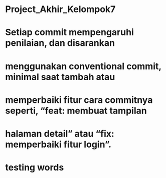 # Project_Akhir_Kelompok7
# Setiap commit mempengaruhi penilaian, dan disarankan
# menggunakan conventional commit, minimal saat tambah atau
# memperbaiki fitur cara commitnya seperti, “feat: membuat tampilan
# halaman detail” atau “fix: memperbaiki fitur login”.

# testing words
